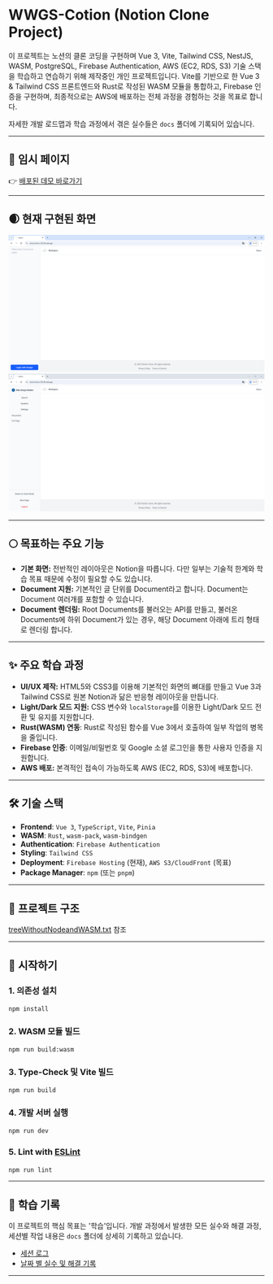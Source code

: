 # WWGS-Cotion (Notion Clone Project)

이 프로젝트는 노션의 클론 코딩을 구현하며 Vue 3, Vite, Tailwind CSS, NestJS, WASM, PostgreSQL, Firebase Authentication, AWS (EC2, RDS, S3) 기술 스택을 학습하고 연습하기 위해 제작중인 개인 프로젝트입니다. Vite를 기반으로 한 Vue 3 & Tailwind CSS 프론트엔드와 Rust로 작성된 WASM 모듈을 통합하고, Firebase 인증을 구현하며, 최종적으로는 AWS에 배포하는 전체 과정을 경험하는 것을 목표로 합니다.

자세한 개발 로드맵과 학습 과정에서 겪은 실수들은 `docs` 폴더에 기록되어 있습니다.

---

## 🚀 임시 페이지

👉 [배포된 데모 바로가기](https://notionclone-381df.web.app/)

---

## 🌒 현재 구현된 화면

![Sample Display](./docs/SampleScreenshot.png)
![Sample Login Display](./docs/SampleScreenshotLogin.png)

---

## 🌕 목표하는 주요 기능

- **기본 화면:** 전반적인 레이아웃은 Notion을 따릅니다. 다만 일부는 기술적 한계와 학습 목표 때문에 수정이 필요할 수도 있습니다.
- **Document 지원:** 기본적인 글 단위를 Document라고 합니다. Document는 Document 여러개를 포함할 수 있습니다.
- **Document 렌더링:** Root Documents를 불러오는 API를 만들고, 불러온 Documents에 하위 Document가 있는 경우, 해당 Document 아래에 트리 형태로 렌더링 합니다.

---

## ✨ 주요 학습 과정

- **UI/UX 제작:** HTML5와 CSS3를 이용해 기본적인 화면의 뼈대를 만들고 Vue 3과 Tailwind CSS로 원본 Notion과 닮은 반응형 레이아웃을 만듭니다.
- **Light/Dark 모드 지원:** CSS 변수와 `localStorage`를 이용한 Light/Dark 모드 전환 및 유지를 지원합니다.
- **Rust(WASM) 연동**: Rust로 작성된 함수를 Vue 3에서 호출하여 일부 작업의 병목을 줄입니다.
- **Firebase 인증**: 이메일/비밀번호 및 Google 소셜 로그인을 통한 사용자 인증을 지원합니다.
- **AWS 배포:** 본격적인 접속이 가능하도록 AWS (EC2, RDS, S3)에 배포합니다.

---

## 🛠️ 기술 스택

- **Frontend**: `Vue 3`, `TypeScript`, `Vite`, `Pinia`
- **WASM**: `Rust`, `wasm-pack`, `wasm-bindgen`
- **Authentication**: `Firebase Authentication`
- **Styling**: `Tailwind CSS`
- **Deployment**: `Firebase Hosting` (현재), `AWS S3/CloudFront` (목표)
- **Package Manager**: `npm` (또는 `pnpm`)

---

## 📁 프로젝트 구조

[treeWithoutNodeandWASM.txt](./docs/treeWithoutNodeandWASM.txt) 참조

---

## 🚀 시작하기

### 1. 의존성 설치

```sh
npm install
```

### 2. WASM 모듈 빌드

```sh
npm run build:wasm
```

### 3. Type-Check 및 Vite 빌드

```sh
npm run build
```

### 4. 개발 서버 실행

```sh
npm run dev
```

### 5. Lint with [ESLint](https://eslint.org/)

```sh
npm run lint
```

---

## 📝 학습 기록

이 프로젝트의 핵심 목표는 '학습'입니다. 개발 과정에서 발생한 모든 실수와 해결 과정, 세션별 작업 내용은 `docs` 폴더에 상세히 기록하고 있습니다.

- [세션 로그](./docs/session_logs.md)
- [날짜 별 실수 및 해결 기록](./docs/days/)

---
